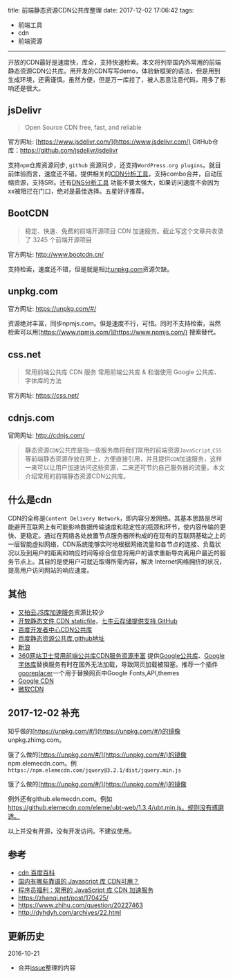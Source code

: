 title: 前端静态资源CDN公共库整理
date: 2017-12-02 17:06:42
tags:
- 前端工具
- cdn
- 前端资源
---

开放的CDN最好是速度快，库全，支持快速检索。本文将列举国内外常用的前端静态资源CDN公共库。用开发的CDN写写demo，体验新框架的语法，但是用到生成环境，还需谨慎。虽然方便，但是万一库挂了，被人恶意注意代码，用多了影响还是很大。


<!-- more -->

## jsDelivr
>Open Source CDN free, fast, and reliable

官方网址: [https://www.jsdelivr.com/](https://www.jsdelivr.com/)
GitHub仓库：https://github.com/jsdelivr/jsdelivr

支持`npm`仓库资源同步, `github` 资源同步，还支持`WordPress.org plugins`。就目前体验而言，速度还不错。提供相关的[CDN分析工具](https://www.cdnperf.com/)，支持combo合并，自动压缩资源，支持SRI。还有[DNS分析工具](https://www.dnsperf.com/) 功能不要太强大，如果访问速度不会因为xx被阻拦在门口，绝对是最佳选择。五星好评推荐。

## BootCDN ##
> 稳定、快速、免费的前端开源项目 CDN 加速服务。截止写这个文章共收录了 3245 个前端开源项目

官方网址: http://www.bootcdn.cn/

支持检索，速度还不错，但是就是相比[unpkg.com](https://unpkg.com/#/)资源欠缺。

## unpkg.com

官方网址: https://unpkg.com/#/

资源绝对丰富，同步npmjs.com。但是速度不行，可惜。同时不支持检索，当然检索可以用[https://www.npmjs.com/](https://www.npmjs.com/) 搜索替代。

## css.net ##
> 常用前端公共库 CDN 服务
常用前端公共库 & 和谐使用 Google 公共库、字体库的方法

官方网址: https://css.net/

## cdnjs.com ##

官网网址: http://cdnjs.com/


>静态资源`CDN`公共库是指一些服务商将我们常用的前端资源`JavaScript`,`CSS` 等前端静态资源存放在网上，方便直接引用，并且提供`CDN`加速服务，这样一来可以让用户加速访问这些资源，二来还可节约自己服务器的流量。本文介绍常用的前端静态资源CDN公共库。


## 什么是cdn ##

CDN的全称是`Content Delivery Network`，即内容分发网络。其基本思路是尽可能避开互联网上有可能影响数据传输速度和稳定性的瓶颈和环节，使内容传输的更快、更稳定。通过在网络各处放置节点服务器所构成的在现有的互联网基础之上的一层智能虚拟网络，CDN系统能够实时地根据网络流量和各节点的连接、负载状况以及到用户的距离和响应时间等综合信息将用户的请求重新导向离用户最近的服务节点上。其目的是使用户可就近取得所需内容，解决 Internet网络拥挤的状况，提高用户访问网站的响应速度。



## 其他 ##


- [又拍云JS库加速服务](http://jscdn.upai.com/)资源比较少
- [开放静态文件 CDN staticfile](http://staticfile.org/ )，[七牛云存储提供支持 GitHub](https://github.com/staticfile/static)
- [百度开发者中心CDN公共库](http://developer.baidu.com/wiki/index.php?title=docs/cplat/libs)
- [百度静态资源公共库](http://cdn.code.baidu.com/),[github地址](https://github.com/Clouda-team/baiducdnstatic)
- [新浪](http://lib.sinaapp.com/)
- [360网站卫士常用前端公共库CDN服务资源丰富](http://libs.useso.com/) 提供[Google公共库](http://ajax.googleapis.com)、[Google字体库](http://fonts.googleapis.com)替换服务有时在国外无法加载，导致网页加载被阻塞。推荐一个插件[gooreplacer](https://github.com/jiacai2050/gooreplacer#diy)一个用于替换网页中Google Fonts,API,themes
- [Google CDN](https://developers.google.com/speed/libraries/devguide?csw=1)
- [微软CDN](http://www.asp.net/ajaxlibrary/cdn.ashx)

## 2017-12-02 补充

知乎做的[https://unpkg.com/#/](https://unpkg.com/#/)的镜像 unpkg.zhimg.com。

饿了么做的[https://unpkg.com/#/](https://unpkg.com/#/)的镜像
npm.elemecdn.com。例 `https://npm.elemecdn.com/jquery@3.2.1/dist/jquery.min.js`

饿了么做的[https://unpkg.com/#/](https://unpkg.com/#/)的镜像

例外还有github.elemecdn.com。例如 https://github.elemecdn.com/eleme/ubt-web/1.3.4/ubt.min.js。规则没有琢磨透。

以上并没有开源，没有开发访问。不建议使用。

## 参考 ##


- [cdn 百度百科](http://baike.baidu.com/view/8689800.htm?fromId=21895&redirected=seachword)
- [国内有哪些靠谱的 Javascript 库 CDN可用？](http://www.zhihu.com/question/20227463)
- [程序员福利：常用的 JavaScript 库 CDN 加速服务](https://segmentfault.com/a/1190000000311560)
- https://zhanqi.net/post/170425/
- https://www.zhihu.com/question/20227463
- http://dyhdyh.com/archives/22.html

## 更新历史 ##

2016-10-21
- 合并[issue](https://github.com/huixisheng/lab/issues/1)整理的内容

